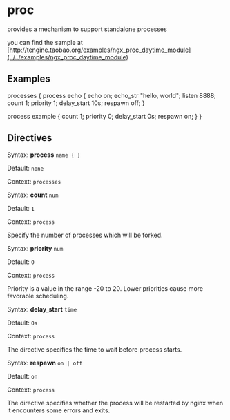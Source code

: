 # proc

provides a mechanism to support standalone processes

you can find the sample at [http://tengine.taobao.org/examples/ngx_proc_daytime_module](../../examples/ngx_proc_daytime_module)

## Examples

processes {
process echo {
echo on;
echo_str "hello, world";
listen 8888;
count 1;
priority 1;
delay_start 10s;
respawn off;
}

process example {
count 1;
priority 0;
delay_start 0s;
respawn on;
}
}

## Directives



Syntax: **process** `name { }`

Default: `none`

Context: `processes`




Syntax: **count** `num`

Default: `1`

Context: `process`


Specify the number of processes which will be forked.



Syntax: **priority** `num`

Default: `0`

Context: `process`


Priority is a value in the range -20 to 20. Lower priorities cause more favorable scheduling.



Syntax: **delay_start** `time`

Default: `0s`

Context: `process`


The directive specifies the time to wait before process starts.



Syntax: **respawn** `on | off`

Default: `on`

Context: `process`


The directive specifies whether the process will be restarted by nginx when it encounters some errors and exits.

